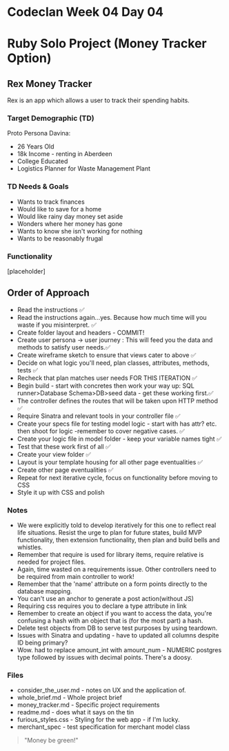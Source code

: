 # Codeclan Week 04 Day 04
# Ruby Solo Project  (Money Tracker Option)
##  Rex Money Tracker

Rex is an app which allows a user to track their spending habits.


### Target Demographic (TD)

Proto Persona Davina:
* 26 Years Old
* 18k Income - renting in Aberdeen
* College Educated
* Logistics Planner for Waste Management Plant


### TD Needs & Goals
* Wants to track finances
* Would like to save for a home
* Would like rainy day money set aside
* Wonders where her money has gone
* Wants to know she isn't working for nothing
* Wants to be reasonably frugal


### Functionality

[placeholder]

## Order of Approach

* Read the instructions :white_check_mark:
* Read the instructions again...yes. Because how much time will you waste if you misinterpret. :white_check_mark:
* Create folder layout and headers - COMMIT!
* Create user persona -> user journey : This will feed you the data and methods to satisfy user needs.:white_check_mark:
* Create wireframe sketch to ensure that views cater to above :white_check_mark:
* Decide on what logic you'll need, plan classes, attributes, methods, tests :white_check_mark:
* Recheck that plan matches user needs FOR THIS ITERATION :white_check_mark:
* Begin build - start with concretes then work your way up: SQL runner>Database Schema>DB>seed data - get these working first.:white_check_mark:
* The controller defines the routes that will be taken upon HTTP method :white_check_mark:
* Require Sinatra and relevant tools in your controller file :white_check_mark:
* Create your specs file for testing model logic - start with has attr? etc. then shoot for logic -remember to cover negative cases. :white_check_mark:
* Create your logic file in model folder - keep your variable names tight :white_check_mark:
* Test that these work first of all :white_check_mark:
* Create your view folder :white_check_mark:
* Layout is your template housing for all other page eventualities :white_check_mark:
* Create other page eventualities :white_check_mark:
* Repeat for next iterative cycle, focus on functionality before moving to CSS
* Style it up with CSS and polish

### Notes

* We were explicitly told to develop iteratively for this one to reflect real life situations. Resist the urge to plan for future states, build MVP functionality, then extension functionality, then plan and build bells and whistles.
* Remember that require is used for library items, require relative is needed for project files.
* Again, time wasted on a requirements issue. Other controllers need to be required from main controller to work!
* Remember that the 'name' attribute on a form points directly to the database mapping.
* You can't use an anchor to generate a post action(without JS)
* Requiring css requires you to declare a type attribute in link
* Remember to create an object if you want to access the data, you're confusing a hash with an object that is (for the most part) a hash.
* Delete test objects from DB to serve test purposes by using teardown.
* Issues with Sinatra and updating - have to updated all columns despite ID being primary?
* Wow. had to replace amount_int with amount_num - NUMERIC postgres type followed by issues with decimal points. There's a doosy.

### Files

* consider_the_user.md - notes on UX and the application of.
* whole_brief.md - Whole project brief
* money_tracker.md - Specific project requirements
* readme.md - does what it says on the tin
* furious_styles.css - Styling for the web app -  if I'm lucky.
* merchant_spec - test specification for merchant model class



> "Money be green!"
